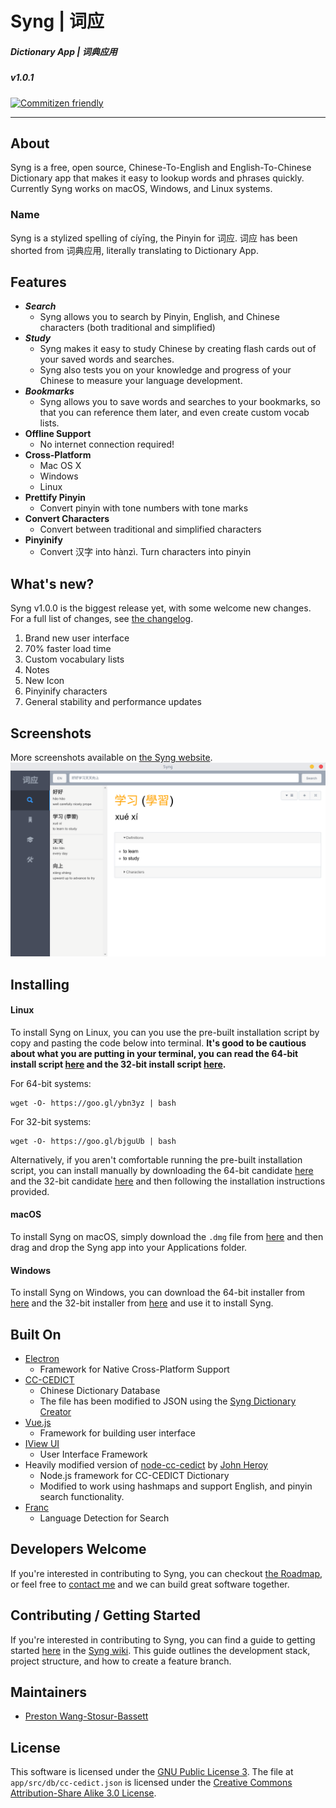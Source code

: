 # __Syng | 词应__
##### Dictionary App | 词典应用
##### v1.0.1
[![Commitizen friendly](https://img.shields.io/badge/commitizen-friendly-brightgreen.svg)](http://commitizen.github.io/cz-cli/)

---

## __About__
Syng is a free, open source, Chinese-To-English and English-To-Chinese Dictionary app that makes it easy to lookup words and phrases quickly. Currently Syng works on macOS, Windows, and Linux systems. 

### Name
Syng is a stylized spelling of cíyīng, the Pinyin for 词应. 词应 has been shorted from 词典应用, literally translating to Dictionary App.

## __Features__
- ___Search___
    - Syng allows you to search by Pinyin, English, and Chinese characters (both traditional and simplified)
- ___Study___
    - Syng makes it easy to study Chinese by creating flash cards out of your saved words and searches.
    - Syng also tests you on your knowledge and progress of your Chinese to measure your language development.
- ___Bookmarks___
    - Syng allows you to save words and searches to your bookmarks, so that you can reference them later, and even create custom vocab lists.
- __Offline Support__
    - No internet connection required! 
- __Cross-Platform__
    - Mac OS X
    - Windows
    - Linux
- __Prettify Pinyin__
    - Convert pinyin with tone numbers with tone marks
- __Convert Characters__
    - Convert between traditional and simplified characters
- __Pinyinify__
    - Convert 汉字 into hànzì. Turn characters into pinyin

## __What's new?__
Syng v1.0.0 is the biggest release yet, with some welcome new changes. For a full list of changes, see [the changelog](https://github.com/sotch-pr35mac/syng/blob/master/CHANGELOG.md).
1. Brand new user interface
2. 70% faster load time
3. Custom vocabulary lists
4. Notes
5. New Icon
6. Pinyinify characters
7. General stability and performance updates

## __Screenshots__
More screenshots available on [the Syng website](http://syngdict.com).
![image](./assets/homescreen.png)

## __Installing__
#### __Linux__
To install Syng on Linux, you can you use the pre-built installation script by copy and pasting the code below into terminal. __It's good to be cautious about what you are putting in your terminal, you can read the 64-bit install script [here](https://gist.github.com/sotch-pr35mac/3120195991d8879ef82569720371f18d) and the 32-bit install script [here](https://gist.github.com/sotch-pr35mac/24f6dd51f405ccbb84a8be578bf70437).__

For 64-bit systems:
```
wget -O- https://goo.gl/ybn3yz | bash 
```
For 32-bit systems: 
```
wget -O- https://goo.gl/bjguUb | bash 
```

Alternatively, if you aren't comfortable running the pre-built installation script, you can install manually by downloading the 64-bit candidate [here](https://github.com/sotch-pr35mac/syng/releases/download/v1.0.1/Syng-linux-x64.tar.gz) and the 32-bit candidate [here](https://github.com/sotch-pr35mac/syng/releases/download/v1.0.1/Syng-linux-ia32.tar.gz) and then following the installation instructions provided.
#### __macOS__
To install Syng on macOS, simply download the `.dmg` file from [here](https://github.com/sotch-pr35mac/syng/releases/download/v1.0.1/Syng-macOS.dmg) and then drag and drop the Syng app into your Applications folder.
#### __Windows__
To install Syng on Windows, you can download the 64-bit installer from [here](https://github.com/sotch-pr35mac/syng/releases/download/v1.0.1/Syng-Windows-setup-x64.exe) and the 32-bit installer from [here](https://github.com/sotch-pr35mac/syng/releases/download/v1.0.1/Syng-Windows-setup-ia32.exe) and use it to install Syng.

## __Built On__
   - [Electron](http://electron.atom.io)
      - Framework for Native Cross-Platform Support
   - [CC-CEDICT](http://www.mdbg.net/chindict/chindict.php?page=cedict)
      - Chinese Dictionary Database
      - The file has been modified to JSON using the [Syng Dictionary Creator](https://github.com/sotch-pr35mac/syng-dictionary-creator)
   - [Vue.js](https://vuejs.org/)
      - Framework for building user interface
   - [IView UI](https://www.iviewui.com/)
      - User Interface Framework
   - Heavily modified version of [node-cc-cedict](https://github.com/johnheroy/node-cc-cedict) by [John Heroy](http://johnheroy.com/)
      - Node.js framework for CC-CEDICT Dictionary
      - Modified to work using hashmaps and support English, and pinyin search functionality.
   - [Franc](https://github.com/wooorm/franc)
      - Language Detection for Search

## __Developers Welcome__
If you're interested in contributing to Syng, you can checkout [the Roadmap](https://github.com/sotch-pr35mac/syng/wiki/Roadmap), or feel free to [contact me](mailto://p.wanstobas@gmail.com) and we can build great software together. 

## __Contributing / Getting Started__
If you're interested in contributing to Syng, you can find a guide to getting started [here](https://github.com/sotch-pr35mac/syng/wiki/Getting-Started) in the [Syng wiki](https://github.com/sotch-pr35mac/syng/wiki). This guide outlines the development stack, project structure, and how to create a feature branch. 

## __Maintainers__
- [Preston Wang-Stosur-Bassett](http://www.stosur.info)

## __License__
This software is licensed under the [GNU Public License 3](https://www.gnu.org/licenses/gpl-3.0.en.html). The file at `app/src/db/cc-cedict.json` is licensed under the [Creative Commons Attribution-Share Alike 3.0 License](http://creativecommons.org/licenses/by-sa/3.0/).

